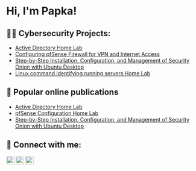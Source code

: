<h1>Hi, I'm Papka!</h1>

<h2>👨‍💻 Cybersecurity Projects:</h2>

  - [Active Directory Home Lab](https://pepking.netlify.app/assets/html/active_directory_home_lab)
  - [Configuring pfSense Firewall for VPN and Internet Access](https://pepking.netlify.app/assets/html/pfsense_configuration)
  - [Step-by-Step Installation, Configuration, and Management of Security Onion with Ubuntu Desktop](https://pepking.netlify.app/assets/html/securityOnion)
  - [Linux command identifying running servers Home Lab](https://pepking.netlify.app/assets/html/linuxserver)

<h2>🔭 Popular online publications</h2>

- [Active Directory Home Lab](https://link.medium.com/IEmJdQBztFb )
- [pfSense Configuration Home Lab](https://link.medium.com/dmt9ftZLzFb)
- [Step-by-Step Installation, Configuration, and Management of Security Onion with Ubuntu Desktop](https://link.medium.com/xZUBym9MJFb)
<h2> 🤳 Connect with me:</h2>

[<img align="left" alt="PapkaPius | Twitter" width="22px" src="https://cdn.jsdelivr.net/npm/simple-icons@v3/icons/twitter.svg" />][twitter]
[<img align="left" alt="PapkaPius | LinkedIn" width="22px" src="https://cdn.jsdelivr.net/npm/simple-icons@v3/icons/linkedin.svg" />][linkedin]
[<img align="left" alt="PapkaPius | Facebook" width="22px" src="https://cdn.jsdelivr.net/npm/simple-icons@v3/icons/facebook.svg" />][facebook]

[twitter]: https://twitter.com/pepking5
[facebook]: https://www.facebook.com/pius.emmanuel.37625?mibextid=LQQJ4d/
[linkedin]: https://linkedin.com/in/emmanuel-pius-papka-355b66194

<!--
**pepking/pepking** is a ✨ _special_ ✨ repository because its `README.md` (this file) appears on your GitHub profile.

Here are some ideas to get you started:

- 🔭 I’m currently working on ...
- 🌱 I’m currently learning ...
- 👯 I’m looking to collaborate on ...
- 🤔 I’m looking for help with ...
- 💬 Ask me about ...
- 📫 How to reach me: ...
- 😄 Pronouns: ...
- ⚡ Fun fact: ...
-->
